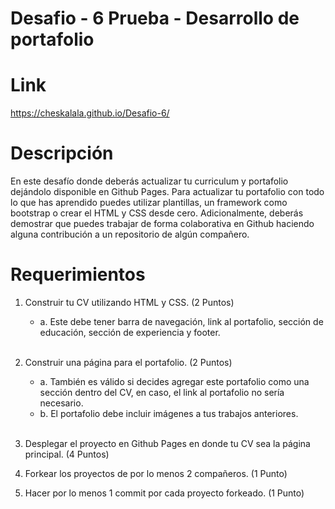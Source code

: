 # Desafio - 6 Prueba - Desarrollo de portafolio

# Link

https://cheskalala.github.io/Desafio-6/

# Descripción

En este desafío donde deberás actualizar tu curriculum y portafolio dejándolo disponible en
Github Pages.
Para actualizar tu portafolio con todo lo que has aprendido puedes utilizar plantillas, un
framework como bootstrap o crear el HTML y CSS desde cero.
Adicionalmente, deberás demostrar que puedes trabajar de forma colaborativa en Github
haciendo alguna contribución a un repositorio de algún compañero.
# Requerimientos

1. Construir tu CV utilizando HTML y CSS. (2 Puntos)
   - a. Este debe tener barra de navegación, link al portafolio, sección de educación,
    sección de experiencia y footer. <br><br>

2. Construir una página para el portafolio. (2 Puntos)
    - a. También es válido si decides agregar este portafolio como una sección dentro del CV, en caso, el link al portafolio no sería necesario.
    - b. El portafolio debe incluir imágenes a tus trabajos anteriores. <br><br>
3. Desplegar el proyecto en Github Pages en donde tu CV sea la página principal. (4 Puntos)

4. Forkear los proyectos de por lo menos 2 compañeros. (1 Punto)

5. Hacer por lo menos 1 commit por cada proyecto forkeado. (1 Punto)
